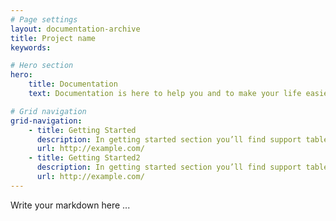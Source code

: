 ```yaml
---
# Page settings
layout: documentation-archive
title: Project name
keywords:

# Hero section
hero:
    title: Documentation
    text: Documentation is here to help you and to make your life easier. We recommend you to take a deep look at every section available, it might save you a lot of time in the future.

# Grid navigation
grid-navigation:
    - title: Getting Started
      description: In getting started section you’ll find support table, basic information about bojler and how to install and use it properly. If you’re first time user then you should start here.
      url: http://example.com/
    - title: Getting Started2
      description: In getting started section you’ll find support table, basic information about bojler and how to install and use it properly. If you’re first time user then you should start here.2
      url: http://example.com/
---
```


Write your markdown here ...
